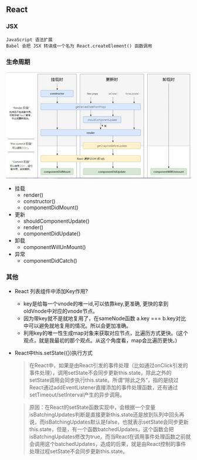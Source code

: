 ## React
### JSX
```
JavaScript 语法扩展
Babel 会把 JSX 转译成一个名为 React.createElement() 函数调用
```

### 生命周期
![react生命周期](../img/react生命周期.jpg)
+ 挂载
  - render()
  - constructor()
  - componentDidMount()
+ 更新
  * shouldComponentUpdate()
  * render()
  * componentDidUpdate()
+ 卸载
  * componentWillUnMount()
+ 异常
  * componentDidCatch()

### 其他
+ React 列表组件中添加Key作用?
  * key是给每一个vnode的唯一id,可以依靠key,更准确, 更快的拿到oldVnode中对应的vnode节点。
  * 因为带key就不是就地复用了，在sameNode函数 a.key === b.key对比中可以避免就地复用的情况。所以会更加准确。
  * 利用key的唯一性生成map对象来获取对应节点，比遍历方式更快。(这个观点，就是我最初的那个观点。从这个角度看，map会比遍历更快。)

+ React中this.setState({})执行方式
  > 在React中，如果是由React引发的事件处理（比如通过onClick引发的事件处理），调用setState不会同步更新this.state，除此之外的setState调用会同步执行this.state。所谓“除此之外”，指的是绕过React通过addEventListener直接添加的事件处理函数，还有通过setTimeout/setInterval产生的异步调用。

  > 原因：在React的setState函数实现中，会根据一个变量isBatchingUpdates判断是直接更新this.state还是放到队列中回头再说，而isBatchingUpdates默认是false，也就表示setState会同步更新this.state，但是，有一个函数batchedUpdates，这个函数会把isBatchingUpdates修改为true，而当React在调用事件处理函数之前就会调用这个batchedUpdates，造成的后果，就是由React控制的事件处理过程setState不会同步更新this.state。